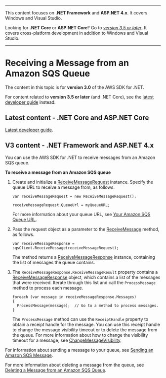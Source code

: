 --------

This content focuses on **\.NET Framework** and **ASP\.NET 4\.x**\. It covers Windows and Visual Studio\.

Looking for **\.NET Core** or **ASP\.NET Core**? Go to *[version 3\.5 or later](https://docs.aws.amazon.com/sdk-for-net/latest/developer-guide/welcome.html)*\. It covers cross\-platform development in addition to Windows and Visual Studio\.

--------

# Receiving a Message from an Amazon SQS Queue<a name="ReceiveMessage"></a>

The content in this topic is for **version 3\.0** of the AWS SDK for \.NET\.

For content related to **version 3\.5 or later** \(and \.NET Core\), see the [latest developer guide](https://docs.aws.amazon.com/sdk-for-net/latest/developer-guide/ReceiveMessage.html) instead\.

## Latest content \- \.NET Core and ASP\.NET Core<a name="w8aac15c35c29b7b1"></a>

[Latest developer guide](https://docs.aws.amazon.com/sdk-for-net/latest/developer-guide/ReceiveMessage.html)\.

## V3 content \- \.NET Framework and ASP\.NET 4\.x<a name="w8aac15c35c29b9b1"></a>

You can use the AWS SDK for \.NET to receive messages from an Amazon SQS queue\.

**To receive a message from an Amazon SQS queue**

1. Create and initialize a [ReceiveMessageRequest](https://docs.aws.amazon.com/sdkfornet/v3/apidocs/items/SQS/TReceiveMessageRequest.html) instance\. Specify the queue URL to receive a message from, as follows\.

   ```
   var receiveMessageRequest = new ReceiveMessageRequest();
   
   receiveMessageRequest.QueueUrl = myQueueURL;
   ```

   For more information about your queue URL, see [Your Amazon SQS Queue URL](QueueURL.md#sqs-queue-url)\.

1. Pass the request object as a parameter to the [ReceiveMessage](https://docs.aws.amazon.com/sdkfornet/v3/apidocs/items/SQS/MSQSReceiveMessageReceiveMessageRequest.html) method, as follows\.

   ```
   var receiveMessageResponse = sqsClient.ReceiveMessage(receiveMessageRequest);
   ```

   The method returns a [ReceiveMessageResponse](https://docs.aws.amazon.com/sdkfornet/v3/apidocs/items/SQS/TReceiveMessageResponse.html) instance, containing the list of messages the queue contains\.

1. The `ReceiveMessageResponse.ReceiveMessageResult` property contains a [ReceiveMessageResponse](https://docs.aws.amazon.com/sdkfornet/v3/apidocs/items/SQS/TReceiveMessageResponse.html) object, which contains a list of the messages that were received\. Iterate through this list and call the `ProcessMessage` method to process each message\.

   ```
   foreach (var message in receiveMessageResponse.Messages)
   {
     ProcessMessage(message);  // Go to a method to process messages.
   }
   ```

   The `ProcessMessage` method can use the `ReceiptHandle` property to obtain a receipt handle for the message\. You can use this receipt handle to change the message visibility timeout or to delete the message from the queue\. For more information about how to change the visibility timeout for a message, see [ChangeMessageVisibility](https://docs.aws.amazon.com/sdkfornet/v3/apidocs/items/SQS/MSQSChangeMessageVisibilityChangeMessageVisibilityRequest.html)\.

For information about sending a message to your queue, see [Sending an Amazon SQS Message](SendMessage.md#send-sqs-message)\.

For more information about deleting a message from the queue, see [Deleting a Message from an Amazon SQS Queue](DeleteMessage.md#delete-sqs-message)\.